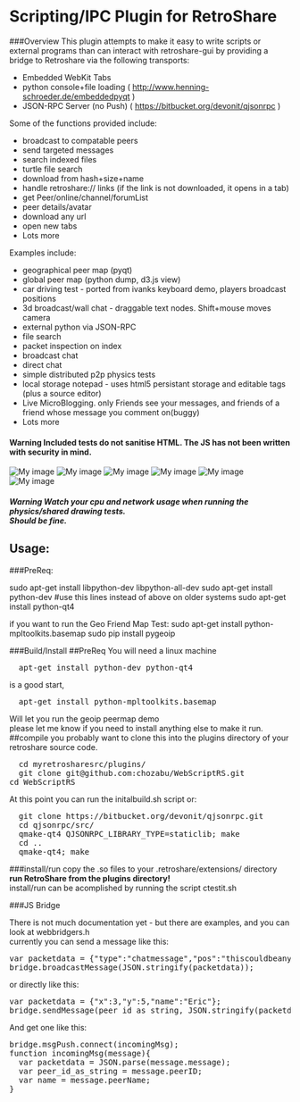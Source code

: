 Scripting/IPC Plugin for RetroShare
=========

###Overview
This plugin attempts to make it easy to write scripts or external programs than can interact with retroshare-gui by providing a bridge to Retroshare via the following transports:
- Embedded WebKit Tabs
- python console+file loading ( http://www.henning-schroeder.de/embeddedpyqt )
- JSON-RPC Server (no Push) ( https://bitbucket.org/devonit/qjsonrpc )

Some of the functions provided include:
- broadcast to compatable peers
- send targeted messages
- search indexed files
- turtle file search
- download from hash+size+name
- handle retroshare:// links (if the link is not downloaded, it opens in a tab)
- get Peer/online/channel/forumList
- peer details/avatar
- download any url
- open new tabs
- Lots more

Examples include:
- geographical peer map (pyqt)
- global peer map (python dump, d3.js view)
- car driving test - ported from ivanks keyboard demo, players broadcast positions<br/>
- 3d broadcast/wall chat - draggable text nodes. Shift+mouse moves camera<br/>
- external python via JSON-RPC
- file search
- packet inspection on index
- broadcast chat
- direct chat
- simple distributed p2p physics tests
- local storage notepad - uses html5 persistant storage and editable tags (plus a source editor)
- Live MicroBlogging. only Friends see your messages, and friends of a friend whose message you comment on(buggy)
- Lots more


#### Warning Included tests do not sanitise HTML. The JS has not been written with security in mind.

![My image](http://chozabu.net/stuff/microblog12nov2013.png)
![My image](http://chozabu.net/stuff/search12nov2013.png)
![My image](http://chozabu.net/stuff/index12nov2013.png)
![My image](http://chozabu.net/stuff/WebScriptRS.png)
![My image](http://chozabu.net/stuff/WebScriptRS1.png)
![My image](http://chozabu.net/stuff/WebScriptRS2.png)

##### Warning Watch your cpu and network usage when running the physics/shared drawing tests.<br> Should be fine.

## Usage:

###PreReq:

sudo apt-get install libpython-dev libpython-all-dev 
sudo apt-get install python-dev #use this lines instead of above on older systems 
sudo apt-get install python-qt4 
 
if you want to run the Geo Friend Map Test: 
sudo apt-get install python-mpltoolkits.basemap 
sudo pip install pygeoip 

###Build/Install
##PreReq
You will need a linux machine 
<pre>
  apt-get install python-dev python-qt4
</pre>
is a good start,  
<pre>
  apt-get install python-mpltoolkits.basemap 
</pre>
Will let you run the geoip peermap demo   
please let me know if you need to install anything else to make it run.
##compile
you probably want to clone this into the plugins directory of your retroshare source code. 
<pre>
  cd myretrosharesrc/plugins/  
  git clone git@github.com:chozabu/WebScriptRS.git  
cd WebScriptRS 
</pre>
At this point you can run the initalbuild.sh script or: 
<pre>
  git clone https://bitbucket.org/devonit/qjsonrpc.git  
  cd qjsonrpc/src/  
  qmake-qt4 QJSONRPC_LIBRARY_TYPE=staticlib; make  
  cd ..  
  qmake-qt4; make  
</pre>
###install/run
copy the .so files to your .retroshare/extensions/ directory  
**run RetroShare from the plugins directory!**  
install/run can be acomplished by running the script ctestit.sh 

###JS Bridge

There is not much documentation yet - but there are examples, and you can look at webbridgers.h  
currently you can send a message like this: 
<pre>
var packetdata = {"type":"chatmessage","pos":"thiscouldbeanything"};  
bridge.broadcastMessage(JSON.stringify(packetdata)); 
</pre>

or directly like this: 
<pre>
var packetdata = {"x":3,"y":5,"name":"Eric"};  
bridge.sendMessage(peer_id_as_string, JSON.stringify(packetdata)); 
</pre>
And get one like this: 
<pre>
bridge.msgPush.connect(incomingMsg);  
function incomingMsg(message){  
  var packetdata = JSON.parse(message.message);  
  var peer_id_as_string = message.peerID;  
  var name = message.peerName;  
}
</pre>
